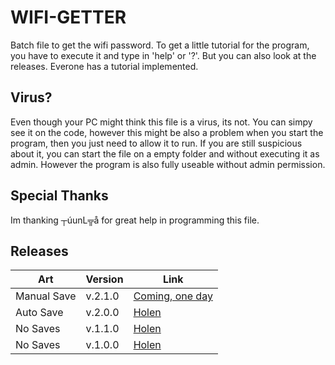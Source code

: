 # WIFI-GETTER
Batch file to get the wifi password. To get a little tutorial for the program, you have to execute it and type in 'help' or '?'. But you can also look at the releases. Everone has a tutorial implemented.

## Virus?

Even though your PC might think this file is a virus, its not. You can simpy see it on the code, however  this might be also a problem when you start the program, then you just need to allow it to run.
If you are still suspicious about it, you can start the file on a empty folder and without executing it as admin. However the program is also fully useable without admin permission.

## Special Thanks

Im thanking ┬úunL╦å for great help in programming this file.

## Releases

   Art      | Version | Link
------------|---------|-----------------
Manual Save | v.2.1.0 | [Coming, one day]()
Auto Save   | v.2.0.0 | [Holen](https://github.com/Minz16/WIFI-GETTER/releases/download/v.2.0.0/WIFI-GETTER.bat)
No Saves    | v.1.1.0 | [Holen](https://github.com/Minz16/WIFI-GETTER/releases/download/v.1.1.0/WIFI-GETTER.bat)
No Saves    | v.1.0.0 | [Holen](https://github.com/Minz16/WIFI-GETTER/releases/download/v.1.0.0/WIFI.GETTER.bat)

